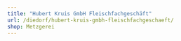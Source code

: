 ```yaml
---
title: "Hubert Kruis GmbH Fleischfachgeschäft"
url: /diedorf/hubert-kruis-gmbh-fleischfachgeschaeft/
shop: Metzgerei
---
```

